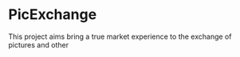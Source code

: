 # PicExchange

This project aims bring a true market experience to the exchange of pictures and
other 
